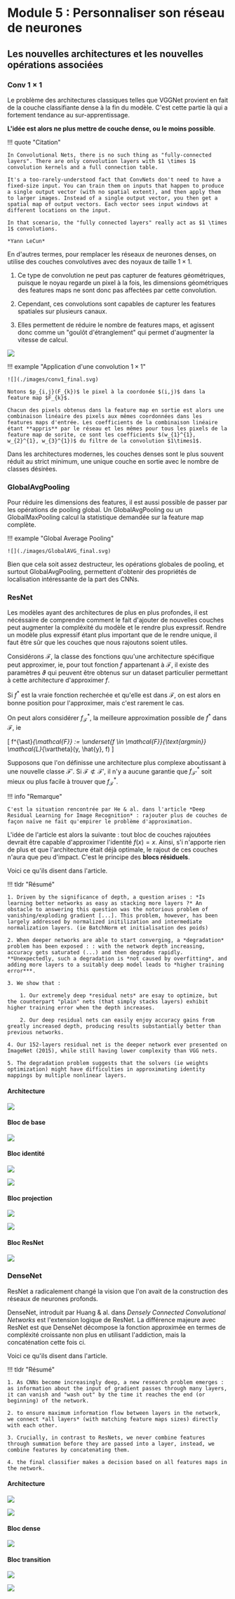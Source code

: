 # Module 5 : Personnaliser son réseau de neurones


## Les nouvelles architectures et les nouvelles opérations associées

### Conv $1 \times 1$


Le problème des architectures classiques telles que VGGNet provient en fait de la couche classifiante dense à la fin du modèle. C'est cette partie là qui a fortement tendance au sur-apprentissage.

**L'idée est alors ne plus mettre de couche dense, ou le moins possible**.

!!! quote "Citation"

    In Convolutional Nets, there is no such thing as "fully-connected layers". There are only convolution layers with $1 \times 1$ convolution kernels and a full connection table.

    It's a too-rarely-understood fact that ConvNets don't need to have a fixed-size input. You can train them on inputs that happen to produce a single output vector (with no spatial extent), and then apply them to larger images. Instead of a single output vector, you then get a spatial map of output vectors. Each vector sees input windows at different locations on the input.

    In that scenario, the "fully connected layers" really act as $1 \times 1$ convolutions.

    *Yann LeCun*

En d'autres termes, pour remplacer les réseaux de neurones denses, on utilise des couches convolutives avec des noyaux de taille $1 \times 1$.

1. Ce type de convolution ne peut pas capturer de features géométriques, puisque le noyau regarde un pixel à la fois, les dimensions géométriques des features maps ne sont donc pas affectées par cette convolution.

2. Cependant, ces convolutions sont capables de capturer les features spatiales sur plusieurs canaux.

3. Elles permettent de réduire le nombre de features maps, et agissent donc comme un "goulôt d'étranglement" qui permet d'augmenter la vitesse de calcul.

![](./images/conv1.png)

!!! example "Application d'une convolution $1\times1$"

    ![](./images/conv1_final.svg)

    Notons $p_{i,j}(F_{k})$ le pixel à la coordonée $(i,j)$ dans la feature map $F_{k}$.

    Chacun des pixels obtenus dans la feature map en sortie est alors une combinaison linéaire des pixels aux mêmes coordonnées dans les features maps d'entrée. Les coefficients de la combinaison linéaire étant **appris** par le réseau et les mêmes pour tous les pixels de la feature map de sorite, ce sont les coefficients $(w_{1}^{1}, w_{2}^{1}, w_{3}^{1})$ du filtre de la convolution $1\times1$.


Dans les architectures modernes, les couches denses sont le plus souvent réduit au strict minimum, une unique couche en sortie avec le nombre de classes désirées.

### GlobalAvgPooling

Pour réduire les dimensions des features, il est aussi possible de passer par les opérations de pooling global. Un GlobalAvgPooling ou un GlobalMaxPooling calcul la statistique demandée sur la feature map complète.

!!! example "Global Average Pooling"

    ![](./images/GlobalAVG_final.svg)

Bien que cela soit assez destructeur, les opérations globales de pooling, et surtout GlobalAvgPooling, permettent d'obtenir des propriétés de localisation intéressante de la part des CNNs.


### ResNet

Les modèles ayant des architectures de plus en plus profondes, il est nécéssaire de comprendre comment le fait d'ajouter de nouvelles couches peut augmenter la compléxité du modèle et le rendre plus expressif. Rendre un modèle plus expressif étant plus important que de le rendre unique, il faut être sûr que les couches que nous rajoutons soient utiles.


Considérons $\mathcal{F}$, la classe des fonctions quu'une architecture spécifique peut approximer, ie, pour tout fonction $f$ appartenant à $\mathcal{F}$, il existe des paramètres $\vartheta$ qui peuvent être obtenus sur un dataset particulier permettant à cette architecture d'approximer $f$.

Si $f^{\ast}$ est la vraie fonction recherchée et qu'elle est dans $\mathcal{F}$, on est alors en bonne position pour l'approximer, mais c'est rarement le cas.

On peut alors considérer $f^{\ast}_{\mathcal{F}}$, la meilleure approximation possible de $f^{\ast}$ dans $\mathcal{F}$, ie

\[
    f^{\ast}_{\mathcal{F}} := \underset{f \in \mathcal{F}}{\text{argmin}} \mathcal{L}_{\vartheta}(y, \hat{y}, f)
\]

Supposons que l'on définisse une architecture plus complexe aboutissant à une nouvelle classe $\mathcal{F}'$. Si $\mathcal{F} \not\subset \mathcal{F}'$, il n'y a aucune garantie que $f^{\ast}_{\mathcal{F}'}$ soit mieux ou plus facile à trouver que $f^{\ast}_{\mathcal{F}}$.

!!! info "Remarque"

    C'est la situation rencontrée par He & al. dans l'article *Deep Residual Learning for Image Recognition* : rajouter plus de couches de façon naïve ne fait qu'empirer le problème d'approximation.

L'idée de l'article est alors la suivante : tout bloc de couches rajoutées devrait être capable d'approximer l'identité $f(x)=x$. Ainsi, s'i n'apporte rien de plus et que l'architecture était déjà optimale, le rajout de ces couches n'aura que peu d'impact. C'est le principe des **blocs résiduels**.

Voici ce qu'ils disent dans l'article.

!!! tldr "Résumé"


    1. Driven by the significance of depth, a question arises : *Is learning better networks as easy as stacking more layers ?* An obstacle to answering this question was the notorious problem of vanishing/exploding gradient [...]. This problem, however, has been largely addressed by normalized initilization and intermediate normalization layers. (ie BatchNorm et initialisation des poids)

    2. When deeper networks are able to start converging, a *degradation* problem has been exposed : : with the network depth increasing, accuracy gets saturated (...) and then degrades rapidly. **Unexpectedly, such a degradation is *not caused by overfitting*, and adding more layers to a suitably deep model leads to *higher training error***.

    3. We show that :

        1. Our extremely deep *residual nets* are esay to optimize, but the counterpart "plain" nets (that simply stacks layers) exhibit higher training error when the depth increases.

        2. Our deep residual nets can easily enjoy accuracy gains from greatly increased depth, producing results substantially better than previous networks.

    4. Our 152-layers residual net is the deeper network ever presented on ImageNet (2015), while still having lower complexity than VGG nets.

    5. The degradation problem suggests that the solvers (ie weights optimization) might have difficulties in approximating identity mappings by multiple nonlinear layers.

#### Architecture

![](./images/resnet_archi.svg)

#### Bloc de base

![](./images/Conv_Bn_Relu.svg)


#### Bloc identité

![](./images/id_block.svg)


![](./images/id_block_math.svg)


#### Bloc projection

![](./images/proj_block.svg)


![](./images/proj_block_math.svg)

#### Bloc ResNet

![](./images/Resnet_block.svg)

### DenseNet

ResNet a radicalement changé la vision que l'on avait de la construction des réseaux de neurones profonds.

DenseNet, introduit par Huang & al. dans *Densely Connected Convolutional Networks* est l'extension logique de ResNet. La différence majeure avec ResNet est que DenseNet décompose la fonction approximée en termes de compléxité croissante non plus en utilisant l'addiction, mais la concaténation cette fois ci.

Voici ce qu'ils disent dans l'article.

!!! tldr "Résumé"

    1. As CNNs become increasingly deep, a new research problem emerges : as information about the input of gradient passes through many layers, it can vanish and "wash out" by the time it reaches the end (or beginning) of the network.

    2. to ensure maximum information flow between layers in the network, we connect *all layers* (with matching feature maps sizes) directly with each other.

    3. Crucially, in contrast to ResNets, we never combine features through summation before they are passed into a layer, instead, we combine features by concatenating them.

    4. the final classifier makes a decision based on all features maps in the network.

#### Architecture

![](./images/densenet_k_4.svg)

![](./images/densenet_archi.svg)

#### Bloc dense

![](./images/dense_block_final.svg)

#### Bloc transition

![](./images/transition_block_final.svg)

![](./images/densenet_final.svg)